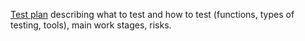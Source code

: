 [Test plan](https://docs.google.com/document/d/12ZuyBsBECp-PZ7dikbOf3oPt3Rohh8Cjv57YaKKApAo/edit?usp=sharing) describing what to test and how to test (functions, types of testing, tools), main work stages, risks.

